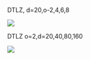 
DTLZ, d=20,o-2,4,6,8

![](http://i.imgur.com/0ukZJBA.png)

DTLZ o=2,d=20,40,80,160

![](https://github.com/ai-se/ai-se.github.io/blob/master/img/dtlzo2.png)
